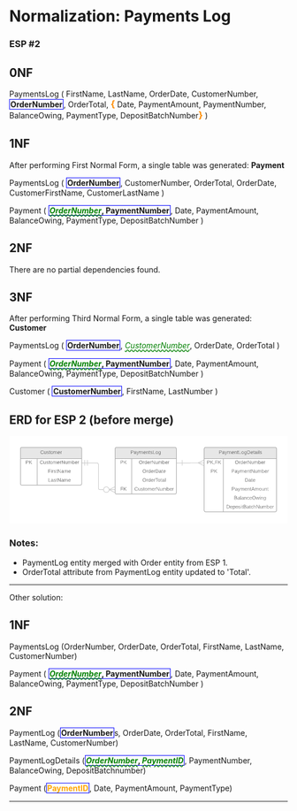 # Normalization: Payments Log
### ESP #2

## 0NF 

PaymentsLog ( FirstName, LastName, OrderDate, CustomerNumber, <b class="pk">OrderNumber</b>, OrderTotal, <b class="gr">{</b> Date, PaymentAmount, PaymentNumber, BalanceOwing, PaymentType, DepositBatchNumber<b class="gr">}</b> )

## 1NF

After performing First Normal Form, a single table was generated: **Payment**

PaymentsLog ( <b class="pk">OrderNumber</b>, CustomerNumber, OrderTotal, OrderDate, CustomerFirstName, CustomerLastName )

Payment ( <b class="pk"><b class="fk">OrderNumber</b>, PaymentNumber</b>, Date, PaymentAmount, BalanceOwing, PaymentType, DepositBatchNumber )

## 2NF

There are no partial dependencies found.

## 3NF

After performing Third Normal Form, a single table was generated: **Customer**

PaymentsLog ( <b class="pk">OrderNumber</b>, <u class="fk">CustomerNumber</u>, OrderDate, OrderTotal )

Payment ( <b class="pk"><u class="fk">OrderNumber</u>, PaymentNumber</b>, Date, PaymentAmount, BalanceOwing, PaymentType,  DepositBatchNumber )

Customer ( <b class="pk">CustomerNumber</b>, FirstName, LastNumber )

## ERD for ESP 2 (before merge)

![](ESP-1-ERD-CustomerPaymentsView.png)

### Notes:

- PaymentLog entity merged with Order entity from ESP 1.
- OrderTotal attribute from PaymentLog entity updated to 'Total'.



------------------

Other solution:

## 1NF

PaymentsLog (OrderNumber, OrderDate, OrderTotal, FirstName, LastName, CustomerNumber)

Payment ( <b class="pk"><b class="fk">OrderNumber</b>, PaymentNumber</b>, Date, PaymentAmount, BalanceOwing, PaymentType, DepositBatchNumber )


## 2NF

PaymentLog (<b class="pk">OrderNumber</b>s, OrderDate, OrderTotal, FirstName, LastName, CustomerNumber)

PaymentLogDetails (<b class="pk"><u class="fk">OrderNumber</u>, <u class="fk">PaymentID</u></b>, PaymentNumber, BalanceOwing, DepositBatchnumber)

Payment (<b class="tk"><b class="pk">PaymentID</b></b>, Date, PaymentAmount, PaymentType)


-------------------

<style type="text/css">
.pk {
    font-weight: bold;
    display: inline-block;
    border: solid thin blue;
    padding: 0 1px;
}

.tk{
    color: orange;
    font-weight: bold;
}

.fk {
    color: green;
    font-style: italic;
    text-decoration: wavy underline green;    
}
.gr {
    color: darkorange;
    font-size: 1.2em;
    font-weight: bold;
}
</style>
